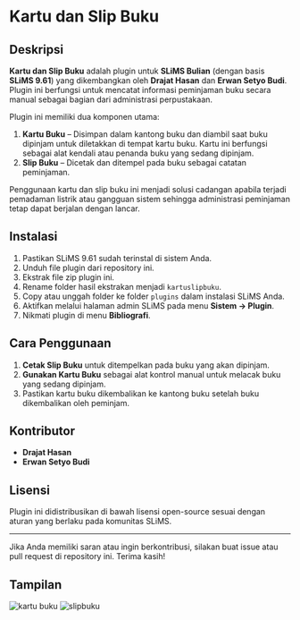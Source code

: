 # Kartu dan Slip Buku

## Deskripsi
**Kartu dan Slip Buku** adalah plugin untuk **SLiMS Bulian** (dengan basis **SLiMS 9.61**) yang dikembangkan oleh **Drajat Hasan** dan **Erwan Setyo Budi**. Plugin ini berfungsi untuk mencatat informasi peminjaman buku secara manual sebagai bagian dari administrasi perpustakaan.

Plugin ini memiliki dua komponen utama:
1. **Kartu Buku** – Disimpan dalam kantong buku dan diambil saat buku dipinjam untuk diletakkan di tempat kartu buku. Kartu ini berfungsi sebagai alat kendali atau penanda buku yang sedang dipinjam.
2. **Slip Buku** – Dicetak dan ditempel pada buku sebagai catatan peminjaman.

Penggunaan kartu dan slip buku ini menjadi solusi cadangan apabila terjadi pemadaman listrik atau gangguan sistem sehingga administrasi peminjaman tetap dapat berjalan dengan lancar.

## Instalasi
1. Pastikan SLiMS 9.61 sudah terinstal di sistem Anda.
2. Unduh file plugin dari repository ini.
3. Ekstrak file zip plugin ini.
4. Rename folder hasil ekstrakan menjadi `kartuslipbuku`.
5. Copy atau unggah folder ke folder `plugins` dalam instalasi SLiMS Anda.
6. Aktifkan melalui halaman admin SLiMS pada menu **Sistem → Plugin**.
7. Nikmati plugin di menu **Bibliografi**.

## Cara Penggunaan
1. **Cetak Slip Buku** untuk ditempelkan pada buku yang akan dipinjam.
2. **Gunakan Kartu Buku** sebagai alat kontrol manual untuk melacak buku yang sedang dipinjam.
3. Pastikan kartu buku dikembalikan ke kantong buku setelah buku dikembalikan oleh peminjam.

## Kontributor
- **Drajat Hasan**
- **Erwan Setyo Budi**

## Lisensi
Plugin ini didistribusikan di bawah lisensi open-source sesuai dengan aturan yang berlaku pada komunitas SLiMS.

---
Jika Anda memiliki saran atau ingin berkontribusi, silakan buat issue atau pull request di repository ini. Terima kasih!

## Tampilan
![kartu buku](https://github.com/user-attachments/assets/f1c0563f-65da-4b49-afb4-555df6dc1970)
![slipbuku](https://github.com/user-attachments/assets/0a51c39e-0603-4b85-8d40-8a43d521fff1)


